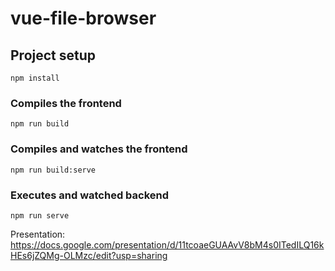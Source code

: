 # vue-file-browser

## Project setup
```
npm install
```

### Compiles the frontend
```
npm run build
```

### Compiles and watches the frontend
```
npm run build:serve
```

### Executes and watched backend
```
npm run serve
```


Presentation:
https://docs.google.com/presentation/d/11tcoaeGUAAvV8bM4s0ITedILQ16kHEs6jZQMg-OLMzc/edit?usp=sharing
